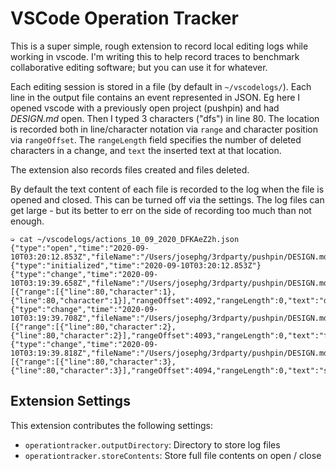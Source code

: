 # VSCode Operation Tracker

This is a super simple, rough extension to record local editing logs while working in vscode. I'm writing this to help record traces to benchmark collaborative editing software; but you can use it for whatever.

Each editing session is stored in a file (by default in `~/vscodelogs/`). Each line in the output file contains an event represented in JSON. Eg here I opened vscode with a previously open project (pushpin) and had *DESIGN.md* open. Then I typed 3 characters ("dfs") in line 80. The location is recorded both in line/character notation via `range` and character position via `rangeOffset`. The `rangeLength` field specifies the number of deleted characters in a change, and `text` the inserted text at that location.

The extension also records files created and files deleted.

By default the text content of each file is recorded to the log when the file is opened and closed. This can be turned off via the settings. The log files can get large - but its better to err on the side of recording too much than not enough.

```
➭ cat ~/vscodelogs/actions_10_09_2020_DFKAeZ2h.json 
{"type":"open","time":"2020-09-10T03:20:12.853Z","fileName":"/Users/josephg/3rdparty/pushpin/DESIGN.md"}
{"type":"initialized","time":"2020-09-10T03:20:12.853Z"}
{"type":"change","time":"2020-09-10T03:19:39.658Z","fileName":"/Users/josephg/3rdparty/pushpin/DESIGN.md","change":[{"range":[{"line":80,"character":1},{"line":80,"character":1}],"rangeOffset":4092,"rangeLength":0,"text":"d"}]}
{"type":"change","time":"2020-09-10T03:19:39.708Z","fileName":"/Users/josephg/3rdparty/pushpin/DESIGN.md","change":[{"range":[{"line":80,"character":2},{"line":80,"character":2}],"rangeOffset":4093,"rangeLength":0,"text":"f"}]}
{"type":"change","time":"2020-09-10T03:19:39.818Z","fileName":"/Users/josephg/3rdparty/pushpin/DESIGN.md","change":[{"range":[{"line":80,"character":3},{"line":80,"character":3}],"rangeOffset":4094,"rangeLength":0,"text":"s"}]}
```

## Extension Settings

This extension contributes the following settings:

* `operationtracker.outputDirectory`: Directory to store log files
* `operationtracker.storeContents`: Store full file contents on open / close

